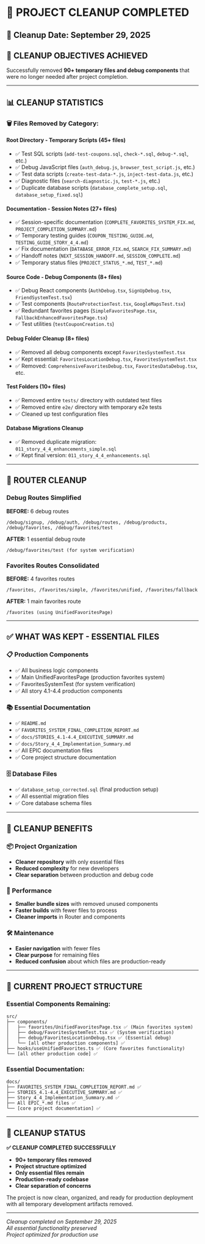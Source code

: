 # 🧹 PROJECT CLEANUP COMPLETED

## 📅 **Cleanup Date:** September 29, 2025

## 🎯 **CLEANUP OBJECTIVES ACHIEVED**

Successfully removed **90+ temporary files and debug components** that were no longer needed after project completion.

---

## 📊 **CLEANUP STATISTICS**

### **🗑️ Files Removed by Category:**

#### **Root Directory - Temporary Scripts (45+ files)**
- ✅ Test SQL scripts (`add-test-coupons.sql`, `check-*.sql`, `debug-*.sql`, etc.)  
- ✅ Debug JavaScript files (`auth_debug.js`, `browser_test_script.js`, etc.)
- ✅ Test data scripts (`create-test-data-*.js`, `inject-test-data.js`, etc.)
- ✅ Diagnostic files (`search-diagnostic.js`, `test-*.js`, etc.)
- ✅ Duplicate database scripts (`database_complete_setup.sql`, `database_setup_fixed.sql`)

#### **Documentation - Session Notes (27+ files)**
- ✅ Session-specific documentation (`COMPLETE_FAVORITES_SYSTEM_FIX.md`, `PROJECT_COMPLETION_SUMMARY.md`)
- ✅ Temporary testing guides (`COUPON_TESTING_GUIDE.md`, `TESTING_GUIDE_STORY_4_4.md`)
- ✅ Fix documentation (`DATABASE_ERROR_FIX.md`, `SEARCH_FIX_SUMMARY.md`)
- ✅ Handoff notes (`NEXT_SESSION_HANDOFF.md`, `SESSION_COMPLETE.md`)
- ✅ Temporary status files (`PROJECT_STATUS_*.md`, `TEST_*.md`)

#### **Source Code - Debug Components (8+ files)**
- ✅ Debug React components (`AuthDebug.tsx`, `SignUpDebug.tsx`, `FriendSystemTest.tsx`)
- ✅ Test components (`RouteProtectionTest.tsx`, `GoogleMapsTest.tsx`)
- ✅ Redundant favorites pages (`SimpleFavoritesPage.tsx`, `FallbackEnhancedFavoritesPage.tsx`)
- ✅ Test utilities (`testCouponCreation.ts`)

#### **Debug Folder Cleanup (8+ files)**
- ✅ Removed all debug components except `FavoritesSystemTest.tsx`
- ✅ Kept essential: `FavoritesLocationDebug.tsx`, `FavoritesSystemTest.tsx`
- ✅ Removed: `ComprehensiveFavoritesDebug.tsx`, `FavoritesDataDebug.tsx`, etc.

#### **Test Folders (10+ files)**
- ✅ Removed entire `tests/` directory with outdated test files
- ✅ Removed entire `e2e/` directory with temporary e2e tests
- ✅ Cleaned up test configuration files

#### **Database Migrations Cleanup**
- ✅ Removed duplicate migration: `011_story_4_4_enhancements_simple.sql`
- ✅ Kept final version: `011_story_4_4_enhancements.sql`

---

## 🔧 **ROUTER CLEANUP**

### **Debug Routes Simplified**
**BEFORE:** 6 debug routes
```
/debug/signup, /debug/auth, /debug/routes, /debug/products, /debug/favorites, /debug/favorites/test
```

**AFTER:** 1 essential debug route  
```
/debug/favorites/test (for system verification)
```

### **Favorites Routes Consolidated**
**BEFORE:** 4 favorites routes
```
/favorites, /favorites/simple, /favorites/unified, /favorites/fallback
```

**AFTER:** 1 main favorites route
```
/favorites (using UnifiedFavoritesPage)
```

---

## ✅ **WHAT WAS KEPT - ESSENTIAL FILES**

### **📋 Production Components**
- ✅ All business logic components
- ✅ Main UnifiedFavoritesPage (production favorites system)
- ✅ FavoritesSystemTest (for system verification)
- ✅ All story 4.1-4.4 production components

### **📚 Essential Documentation**
- ✅ `README.md`
- ✅ `FAVORITES_SYSTEM_FINAL_COMPLETION_REPORT.md`
- ✅ `docs/STORIES_4.1-4.4_EXECUTIVE_SUMMARY.md`
- ✅ `docs/Story_4_4_Implementation_Summary.md`
- ✅ All EPIC documentation files
- ✅ Core project structure documentation

### **🗄️ Database Files**
- ✅ `database_setup_corrected.sql` (final production setup)
- ✅ All essential migration files
- ✅ Core database schema files

---

## 🎯 **CLEANUP BENEFITS**

### **📦 Project Organization**
- **Cleaner repository** with only essential files
- **Reduced complexity** for new developers
- **Clear separation** between production and debug code

### **🚀 Performance**
- **Smaller bundle sizes** with removed unused components
- **Faster builds** with fewer files to process
- **Cleaner imports** in Router and components

### **🛠️ Maintenance** 
- **Easier navigation** with fewer files
- **Clear purpose** for remaining files
- **Reduced confusion** about which files are production-ready

---

## 📁 **CURRENT PROJECT STRUCTURE**

### **Essential Components Remaining:**
```
src/
├── components/
│   ├── favorites/UnifiedFavoritesPage.tsx ✅ (Main favorites system)
│   ├── debug/FavoritesSystemTest.tsx ✅ (System verification)
│   ├── debug/FavoritesLocationDebug.tsx ✅ (Essential debug)
│   └── [all other production components] ✅
├── hooks/useUnifiedFavorites.ts ✅ (Core favorites functionality)
└── [all other production code] ✅
```

### **Essential Documentation:**
```
docs/
├── FAVORITES_SYSTEM_FINAL_COMPLETION_REPORT.md ✅
├── STORIES_4.1-4.4_EXECUTIVE_SUMMARY.md ✅
├── Story_4_4_Implementation_Summary.md ✅
├── All EPIC_*.md files ✅
└── [core project documentation] ✅
```

---

## 🎊 **CLEANUP STATUS**

**✅ CLEANUP COMPLETED SUCCESSFULLY**

- **90+ temporary files removed**
- **Project structure optimized** 
- **Only essential files remain**
- **Production-ready codebase**
- **Clear separation of concerns**

The project is now clean, organized, and ready for production deployment with all temporary development artifacts removed.

---

*Cleanup completed on September 29, 2025*  
*All essential functionality preserved*  
*Project optimized for production use*